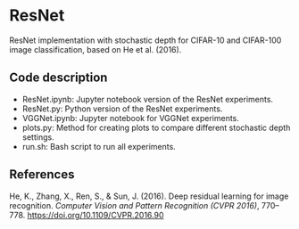 # ResNet
ResNet implementation with stochastic depth for CIFAR-10 and CIFAR-100 image classification, based on He et al. (2016).

## Code description
- ResNet.ipynb: Jupyter notebook version of the ResNet experiments.
- ResNet.py: Python version of the ResNet experiments.
- VGGNet.ipynb: Jupyter notebook for VGGNet experiments.
- plots.py: Method for creating plots to compare different stochastic depth settings.
- run.sh: Bash script to run all experiments.

## References
He, K., Zhang, X., Ren, S., & Sun, J. (2016). Deep residual learning for image recognition. <i>Computer Vision and Pattern Recognition (CVPR 2016)</i>, 770–778. https://doi.org/10.1109/CVPR.2016.90
